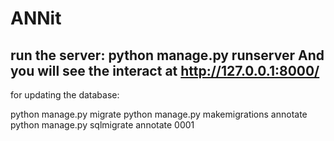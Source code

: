 # ANNit
run the server:
python manage.py runserver
And you will see the interact at http://127.0.0.1:8000/
-
for updating the database:

python manage.py migrate
python manage.py makemigrations annotate
python manage.py sqlmigrate annotate 0001
